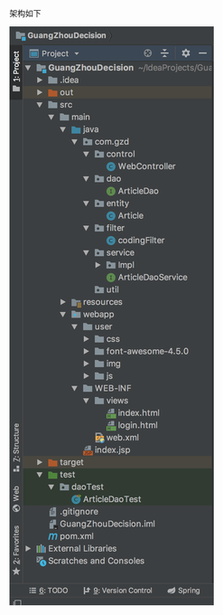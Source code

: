 架构如下

![Image text](https://github.com/122537067/SSM-Maven_Simple/blob/master/GitImg/Screen%20Shot%202018-08-25%20at%202.16.56%20PM.png)
